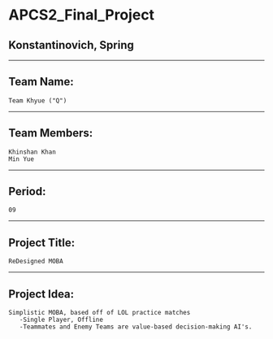 # APCS2_Final_Project
<h2> Konstantinovich, Spring</h2>

 -------------
  Team Name: 
 -------------
 
~~~~~~~~~~~~~~~~~
Team Khyue ("Q")
~~~~~~~~~~~~~~~~~

 ----------------
  Team Members: 
 ----------------
 
~~~~~~~~~~~~~~~~~~~~~~~
Khinshan Khan
Min Yue
~~~~~~~~~~~~~~~~~~~~~~~

 ----------
  Period: 
 ----------
 
~~~
09
~~~

 ----------------
  Project Title: 
 ----------------
 
~~~~~~~~~~~~~~~~~~~~~~~
ReDesigned MOBA
~~~~~~~~~~~~~~~~~~~~~~~

 ---------------
  Project Idea: 
 ---------------
 
~~~~~~~~~~~~~~~~~~~~~~~
Simplistic MOBA, based off of LOL practice matches
   -Single Player, Offline
   -Teammates and Enemy Teams are value-based decision-making AI's.
~~~~~~~~~~~~~~~~~~~~~~~